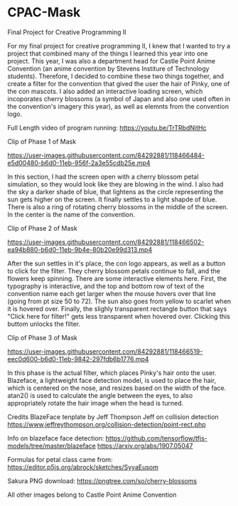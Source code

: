 # CPAC-Mask
Final Project for Creative Programming II 

For my final project for creative programming II, I knew that I wanted to try a project that combined many of the things I learned this year into one project. This year, I was also a department head for Castle Point Anime Convention (an anime convention by Stevens Institure of Technology students).  Therefore, I decided to combine these two things together, and create a filter for the convention that gived the user the hair of Pinky, one of the con mascots. I also added an interactive loading screen, which incoporates cherry blossoms (a symbol of Japan and also one used often in the convention's imagery this year), as well as elemnts from the convention logo. 

Full Length video of program running: https://youtu.be/TrTRbdNitHc


Clip of Phase 1 of Mask 

https://user-images.githubusercontent.com/84292881/118466484-e5d00480-b6d0-11eb-956f-2a3e55cdb25e.mp4

In this section, I had the screen open with a cherry blossom petal simulation, so they would look like they are blowing in the wind.  I also had the sky a darker shade of blue, that lightens as the circle representing the sun gets higher on the screen. It finally settles to a light shapde of blue.  There is also a ring of rotating cherry blossoms in the middle of the screen. In the center is the name of the convention.


Clip of Phase 2 of Mask 

https://user-images.githubusercontent.com/84292881/118466502-ea94b880-b6d0-11eb-9b4e-80b20e99d313.mp4

After the sun settles in it's place, the con logo appears, as well as a button to click for the filter.  They cherry blossom petals continue to fall, and the flowers keep spinning. There are some interactive elements here.  First, the typography is interactive, and the top and bottom row of text of the convention name each get larger when the mouse hovers over that line (going from pt size 50 to 72). The sun also goes from yellow to scarlet when it is hovered over. Finally, the slighly transparent rectangle button that says "Click here for filter!" gets less transparent when hovered over. Clicking this buttom unlocks the filter. 


Clip of Phase 3 of Mask

https://user-images.githubusercontent.com/84292881/118466519-eec0d600-b6d0-11eb-9842-297fdb6b1776.mp4

In this phase is the actual filter, which places Pinky's hair onto the user.  Blazeface, a lightweight face detection model, is used to place the hair, which is centered on the nose, and resizes based on the width of the face. atan2() is used to calculate the angle between the eyes, to also appropriately rotate the hair image when the head is turned. 


Credits
BlazeFace tenplate by Jeff Thompson 
Jeff on collision detection 
https://www.jeffreythompson.org/collision-detection/point-rect.php

Info on blazeface face detection:
https://github.com/tensorflow/tfjs-models/tree/master/blazeface
https://arxiv.org/abs/1907.05047

Formulas for petal class came from: 
https://editor.p5js.org/abrock/sketches/SyyaEusom

Sakura PNG download: 
https://pngtree.com/so/cherry-blossoms

All other images belong to Castle Point Anime Convention 
